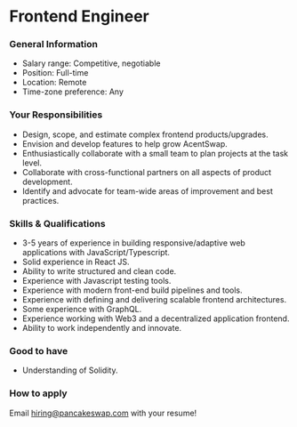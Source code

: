 # Frontend Engineer

### General Information

* Salary range: Competitive, negotiable
* Position: Full-time
* Location: Remote
* Time-zone preference: Any

### Your Responsibilities

* Design, scope, and estimate complex frontend products/upgrades.
* Envision and develop features to help grow AcentSwap.
* Enthusiastically collaborate with a small team to plan projects at the task level.
* Collaborate with cross-functional partners on all aspects of product development.
* Identify and advocate for team-wide areas of improvement and best practices.

### Skills & Qualifications

* 3-5 years of experience in building responsive/adaptive web applications with JavaScript/Typescript.
* Solid experience in React JS.
* Ability to write structured and clean code.
* Experience with Javascript testing tools.
* Experience with modern front-end build pipelines and tools.
* Experience with defining and delivering scalable frontend architectures.
* Some experience with GraphQL.
* Experience working with Web3 and a decentralized application frontend.
* Ability to work independently and innovate.

### Good to have

* Understanding of Solidity.

### How to apply

Email hiring@pancakeswap.com with your resume!
